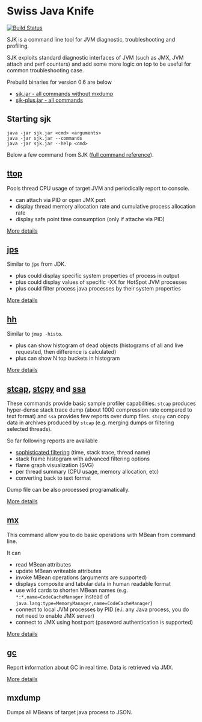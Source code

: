 Swiss Java Knife
=========
[![Build Status](https://travis-ci.org/aragozin/jvm-tools.png?branch=master)](https://travis-ci.org/aragozin/jvm-tools)

SJK is a command line tool for JVM diagnostic, troubleshooting and profiling.

SJK exploits standard diagnostic interfaces of JVM (such as JMX, JVM attach and perf counters) and add some more logic on top 
to be useful for common troubleshooting case.


Prebuild binaries for version 0.6 are below
- [sjk.jar - all commands without mxdump](https://repo1.maven.org/maven2/org/gridkit/jvmtool/sjk/0.6/sjk-0.6.jar)
- [sjk-plus.jar - all commands](https://repo1.maven.org/maven2/org/gridkit/jvmtool/sjk/0.6/sjk-plus-0.6.jar)


Starting sjk
----

    java -jar sjk.jar <cmd> <arguments>
    java -jar sjk.jar --commands
    java -jar sjk.jar --help <cmd>

Below a few command from SJK ([full command reference](sjk-core/COMMANDS.md)).

[ttop]
----

Pools thread CPU usage of target JVM and periodically report to console.

 - can attach via PID or open JMX port
 - display thread memory allocation rate and cumulative process allocation rate
 - display safe point time consumption (only if attache via PID)

[More details](sjk-core/COMMANDS.md#ttop-command)

[jps]
----

Similar to `jps` from JDK. 

- plus could display specific system properties of process in output
- plus could display values of specific -XX for HotSpot JVM processes 
- plus could filter process java processes by their system properties
 
[More details](sjk-core/COMMANDS.md#jps-command)

[hh]
----

Similar to `jmap -histo`.

 - plus can show histogram of dead objects (histograms of all and live requested, then difference is calculated)
 - plus can show N top buckets in histogram

[More details](sjk-core/COMMANDS.md#hh-command)

[stcap], [stcpy] and [ssa]
----

These commands provide basic sample profiler capabilities. `stcap` produces hyper-dense stack trace dump 
(about 1000 compression rate compared to text format) and `ssa` provides few reports over dump files.
`stcpy` can copy data in archives produced by `stcap` (e.g. merging dumps or filtering selected threads).

So far following reports are available

 - [sophisticated filtering] (time, stack trace, thread name)
 - stack frame histogram with advanced filtering options
 - flame graph visualization (SVG)
 - per thread summary (CPU usage, memory allocation, etc)
 - converting back to text format

Dump file can be also processed programatically.

[More details](sjk-core/COMMANDS.md#ssa-command)

[mx]
-----

This command allow you to do basic operations with MBean from command line.

It can

 - read MBean attributes
 - update MBean writeable attributes
 - invoke MBean operations (arguments are supported)
 - displays composite and tabular data in human readable format
 - use wild cards to shorten MBean names (e.g. `*:*,name=CodeCacheManager` instead of `java.lang:type=MemoryManager,name=CodeCacheManager`)
 - connect to local JVM processes by PID (e.i. any Java process, you do not need to enable JMX server)
 - connect to JMX using host:port (password authentication is supported)

[More details](sjk-core/COMMANDS.md#mx-command)

[gc]
-----

Report information about GC in real time. Data is retrieved via JMX.

[More details](sjk-core/COMMANDS.md#gc-command)

mxdump
-----

Dumps all MBeans of target java process to JSON.

 [ttop]: sjk-core/COMMANDS.md#ttop-command
 [jps]: sjk-core/COMMANDS.md#jps-command
 [hh]: sjk-core/COMMANDS.md#hh-command
 [gc]: sjk-core/COMMANDS.md#gc-command
 [mx]: sjk-core/COMMANDS.md#mx-command
 [stcap]: sjk-core/COMMANDS.md#stcap-command
 [stcpy]: sjk-core/COMMANDS.md#stcpy-command
 [ssa]: sjk-core/COMMANDS.md#ssa-command
 [sophisticated filtering]: sjk-core/src/main/resources/org/gridkit/jvmtool/cmd/ssa-help.md
